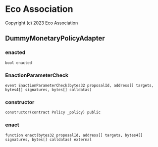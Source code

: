 # Eco Association

Copyright (c) 2023 Eco Association

## DummyMonetaryPolicyAdapter

### enacted

```solidity
bool enacted
```

### EnactionParameterCheck

```solidity
event EnactionParameterCheck(bytes32 proposalId, address[] targets, bytes4[] signatures, bytes[] calldatas)
```

### constructor

```solidity
constructor(contract Policy _policy) public
```

### enact

```solidity
function enact(bytes32 proposalId, address[] targets, bytes4[] signatures, bytes[] calldatas) external
```

